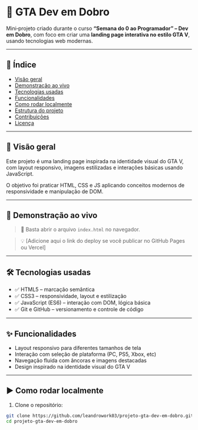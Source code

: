 # 🚗 GTA Dev em Dobro

Mini‑projeto criado durante o curso **“Semana do 0 ao Programador” – Dev em Dobro**, com foco em criar uma **landing page interativa no estilo GTA V**, usando tecnologias web modernas.

---

## 📌 Índice

- [Visão geral](#-visão-geral)
- [Demonstração ao vivo](#-demonstração-ao-vivo)
- [Tecnologias usadas](#-tecnologias-usadas)
- [Funcionalidades](#-funcionalidades)
- [Como rodar localmente](#-como-rodar-localmente)
- [Estrutura do projeto](#-estrutura-do-projeto)
- [Contribuições](#-contribuições)
- [Licença](#-licença)

---

## 🚀 Visão geral

Este projeto é uma landing page inspirada na identidade visual do GTA V, com layout responsivo, imagens estilizadas e interações básicas usando JavaScript.

O objetivo foi praticar HTML, CSS e JS aplicando conceitos modernos de responsividade e manipulação de DOM.

---

## 🎥 Demonstração ao vivo

> 📂 Basta abrir o arquivo `index.html` no navegador.

> 💡 [Adicione aqui o link do deploy se você publicar no GitHub Pages ou Vercel]

---

## 🛠️ Tecnologias usadas

- ✅ HTML5 – marcação semântica
- ✅ CSS3 – responsividade, layout e estilização
- ✅ JavaScript (ES6) – interação com DOM, lógica básica
- ✅ Git e GitHub – versionamento e controle de código

---

## ✨ Funcionalidades

- Layout responsivo para diferentes tamanhos de tela
- Interação com seleção de plataforma (PC, PS5, Xbox, etc)
- Navegação fluida com âncoras e imagens destacadas
- Design inspirado na identidade visual do GTA V

---

## ▶️ Como rodar localmente

1. Clone o repositório:

```bash
git clone https://github.com/leandrowork03/projeto-gta-dev-em-dobro.git
cd projeto-gta-dev-em-dobro
